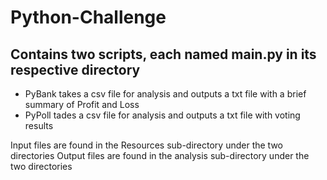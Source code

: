 # Python-Challenge

## Contains two scripts, each named main.py in its respective directory
* PyBank takes a csv file for analysis and outputs a txt file with a brief summary of Profit and Loss
* PyPoll tades a csv file for analysis and outputs a txt file with voting results

Input files are found in the Resources sub-directory under the two directories
Output files are found in the analysis sub-directory under the two directories